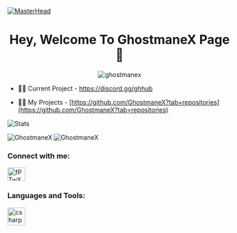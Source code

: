 [![MasterHead](https://cdn.discordapp.com/attachments/1021784057056608388/1111846819199209482/Untitlsddsdsed-1.png)](https://google.com/)
<h1 align="center">Hey, Welcome To GhostmaneX Page 👋</h1>
<p align="center"> <img src="https://komarev.com/ghpvc/?username=ghostmanex&label=Profile%20views&color=0e75b6&style=flat" alt="ghostmanex" /> </p>

- 👨‍💼 Current Project - https://discord.gg/ghhub

- 👨‍💻 My Projects - [https://github.com/GhostmaneX?tab=repositories](https://github.com/GhostmaneX?tab=repositories)

![Stats](https://github.com/GhostmaneX/github-readme-stats)

<p><img align="left" src="https://github-readme-stats.vercel.app/api/top-langs?username=GhostmaneX&show_icons=true&locale=en&layout=compact" alt="GhostmaneX" /></p>

<p><img align="center" src="https://github-readme-streak-stats.herokuapp.com/?user=GhostmaneX&" alt="GhostmaneX" /></p>

<h3 align="left">Connect with me:</h3>
<p align="left">
<a href="https://discord.gg/wCHwNWnMV9" target="blank"><img align="center" src="https://raw.githubusercontent.com/rahuldkjain/github-profile-readme-generator/master/src/images/icons/Social/discord.svg" alt="fPTwXZRUu8" height="30" width="40" /></a>
</p>

<h3 align="left">Languages and Tools:</h3>
<p align="left"> <a href="https://www.w3schools.com/cs/" target="_blank" rel="noreferrer"> <img src="https://upload.wikimedia.org/wikipedia/commons/thumb/c/cf/Lua-Logo.svg/600px-Lua-Logo.svg.png?20150107024942" alt="csharp" width="40" height="40"/> </a></p>
